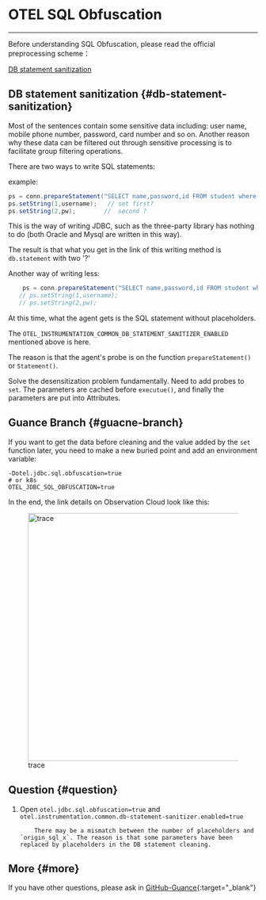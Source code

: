 # OTEL SQL Obfuscation
---

Before understanding SQL Obfuscation, please read the official preprocessing scheme：

[DB statement sanitization](https://opentelemetry.io/docs/instrumentation/java/automatic/agent-config/#db-statement-sanitization)


## DB statement sanitization {#db-statement-sanitization}

Most of the sentences contain some sensitive data including: user name, mobile phone number, password, card number and so on. Another reason why these data can be filtered out through sensitive processing is to facilitate group filtering operations.

There are two ways to write SQL statements:

example:

```java
ps = conn.prepareStatement("SELECT name,password,id FROM student where name=? and password=?");
ps.setString(1,username);   // set first?
ps.setString(2,pw);        //  second ?
```

This is the way of writing JDBC, such as the three-party library has nothing to do (both Oracle and Mysql are written in this way).

The result is that what you get in the link of this writing method is `db.statement` with two '?'

Another way of writing less:

```java
    ps = conn.prepareStatement("SELECT name,password,id FROM student where name='guance' and password='123456'");
   // ps.setString(1,username); 
   // ps.setString(2,pw);
```

At this time, what the agent gets is the SQL statement without placeholders.

The `OTEL_INSTRUMENTATION_COMMON_DB_STATEMENT_SANITIZER_ENABLED` mentioned above is here.

The reason is that the agent's probe is on the function `prepareStatement()` or `Statement()`.


Solve the desensitization problem fundamentally. Need to add probes to `set`. The parameters are cached before `executue()`, and finally the parameters are put into Attributes.

## Guance Branch {#guacne-branch}

If you want to get the data before cleaning and the value added by the `set` function later, you need to make a new buried point and add an environment variable:

```shell
-Dotel.jdbc.sql.obfuscation=true
# or k8s 
OTEL_JDBC_SQL_OBFUSCATION=true
```

In the end, the link details on Observation Cloud look like this:

<!-- markdownlint-disable MD046 MD033 -->
<figure >
  <img src="https://df-storage-dev.oss-cn-hangzhou.aliyuncs.com/songlongqi/otel-sql.png" style="height: 500px" alt="trace">
  <figcaption> trace </figcaption>
</figure>


## Question {#question}

1. Open `otel.jdbc.sql.obfuscation=true` and `otel.instrumentation.common.db-statement-sanitizer.enabled=true`

    ```text
        There may be a mismatch between the number of placeholders and `origin_sql_x`. The reason is that some parameters have been replaced by placeholders in the DB statement cleaning.
    ```


## More {#more}
If you have other questions, please ask in [GitHub-Guance](https://github.com/GuanceCloud/opentelemetry-java-instrumentation/issues){:target="_blank"}

